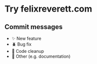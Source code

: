# Try felixreverett.com

## Commit messages
- ✨ New feature
- 🪲 Bug fix
- 🧹 Code cleanup
- 📖 Other (e.g. documentation)